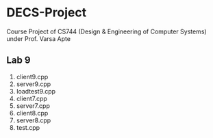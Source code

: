 # DECS-Project
Course Project of CS744 (Design &amp; Engineering of Computer Systems) under Prof. Varsa Apte

## Lab 9
1. client9.cpp
2. server9.cpp
3. loadtest9.cpp
4. client7.cpp
5. server7.cpp
6. client8.cpp
7. server8.cpp
8. test.cpp
